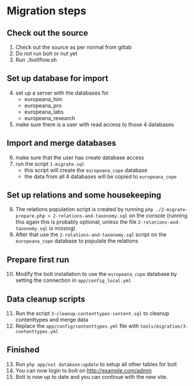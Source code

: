 # Migration steps

## Check out the source

1. Check out the source as per normal from gitlab
2. Do not run bolt or nut yet
3. Run ./boltflow.sh

## Set up database for import

4. set up a server with the databases for
    - europeana_him
    - europeana_pro
    - europeana_labs
    - europeana_research
5. make sure there is a user with read access to those 4 databases

## Import and merge databases

6. make sure that the user has create database access
7. run the script `1-migrate.sql`
    - this script will create the `europeana_cope` database
    - the data from all 4 databases will be copied to `europeana_cope`

## Set up relations and some housekeeping

8. The relations population script is created by running `php ./2-migrate-prepare.php > 2-relations-and-taxonomy.sql` on the console (running this again this is probably optional, unless the file `2-relations-and-taxonomy.sql` is missing)
9. After that use the `2-relations-and-taxonomy.sql` script on the `europeana_cope` database to populate the relations

## Prepare first run

10. Modify the bolt installation to use the `europeana_cope` database by setting the connection in `app/config_local.yml`

## Data cleanup scripts

11. Run the script `3-cleanup-contenttypes-content.sql` to cleanup contenttypes and merge data
12. Replace the `app/config/contenttypes.yml` file with `tools/migration/3-contenttypes.yml`

## Finished

13. Run `php app/nut database:update` to setup all other tables for bolt
14. You can now login to bolt on http://example.com/admin
15. Bolt is now up to date and you can continue with the new site.

